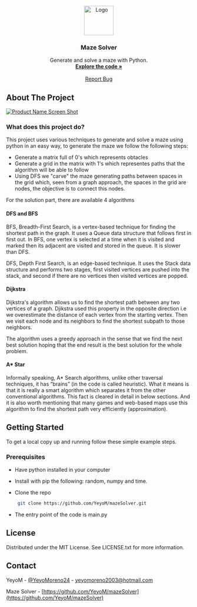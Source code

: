 <!-- PROJECT LOGO -->
<br />
<div align="center">
  
  <a href="https://github.com/YeyoM/mazeSolver">
    <img src="public/icon.svg" alt="Logo" width="80" height="80">
  </a>

<h3 align="center">Maze Solver</h3>

  <p align="center">
    Generate and solve a maze with Python.
    <br />
    <a href="https://github.com/YeyoM/mazeSolver"><strong>Explore the code »</strong></a>
    <br />
    <br />
    <a href="https://github.com/YeyoM/mazeSolver/issues">Report Bug</a>
  </p>
</div>

<!-- ABOUT THE PROJECT -->
## About The Project

[![Product Name Screen Shot][product-screenshot]](https://github.com/YeyoM/mazeSolver)

### What does this project do?

This project uses various techniques to generate and solve a maze using python in an easy way, to generate the maze we follow the following steps:

- Generate a matrix full of 0's which represents obtacles
- Generate a grid in the matrix with 1's which representes paths that the algorithm will be able to follow
- Using DFS we "carve" the maze generating paths between spaces in the grid which, seen from a graph approach, the spaces in the grid are nodes, the objective is to connect this nodes.

For the solution part, there are available 4 algorithms

#### DFS and BFS

BFS, Breadth-First Search, is a vertex-based technique for finding the shortest path in the graph. It uses a Queue data structure that follows first in first out. In BFS, one vertex is selected at a time when it is visited and marked then its adjacent are visited and stored in the queue. It is slower than DFS. 

DFS, Depth First Search, is an edge-based technique. It uses the Stack data structure and performs two stages, first visited vertices are pushed into the stack, and second if there are no vertices then visited vertices are popped. 

#### Dijkstra

Dijkstra's algorithm allows us to find the shortest path between any two vertices of a graph. Djikstra used this property in the opposite direction i.e we overestimate the distance of each vertex from the starting vertex. Then we visit each node and its neighbors to find the shortest subpath to those neighbors.

The algorithm uses a greedy approach in the sense that we find the next best solution hoping that the end result is the best solution for the whole problem.

#### A* Star

Informally speaking, A* Search algorithms, unlike other traversal techniques, it has “brains” (in the code is called heuristic). What it means is that it is really a smart algorithm which separates it from the other conventional algorithms. This fact is cleared in detail in below sections. 
And it is also worth mentioning that many games and web-based maps use this algorithm to find the shortest path very efficiently (approximation). 

<!-- GETTING STARTED -->
## Getting Started

To get a local copy up and running follow these simple example steps.

### Prerequisites

- Have python installed in your computer

- Install with pip the following: random, numpy and time.

- Clone the repo
   ```sh
    git clone https://github.com/YeyoM/mazeSolver.git
   ```
- The entry point of the code is main.py

<!-- LICENSE -->
## License

Distributed under the MIT License. See LICENSE.txt for more information.

<!-- CONTACT -->
## Contact

YeyoM - [@YeyoMoreno24](https://twitter.com/YeyoMoreno24) - yeyomoreno2003@hotmail.com

Maze Solver - [https://github.com/YeyoM/mazeSolver](https://github.com/YeyoM/mazeSolver)

<!-- MARKDOWN LINKS & IMAGES -->
[product-screenshot]: public/screenshot.png
